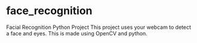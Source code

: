 # face_recognition
Facial Recognition Python Project
This project uses your webcam to detect a face and eyes.
This is made using OpenCV and python.
